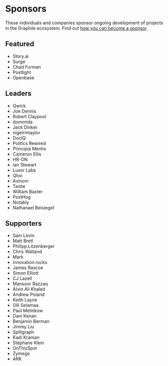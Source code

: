 # Sponsors

These individuals and companies sponsor ongoing development of projects in
the Graphile ecosystem. Find out [how you can become a
sponsor](https://graphile.org/sponsor/).

## Featured

- Story.ai
- Surge
- Chad Furman
- Postlight
- Openbase

## Leaders

- Qwick
- Joe Dennis
- Robert Claypool
- domonda
- Jack Dinker
- nigelrmtaylor
- DocIQ
- Politics Rewired
- Principia Mentis
- Cameron Ellis
- HR-ON
- Ian Stewart
- Luxor Labs
- Qloo
- Axinom
- Taiste
- William Baxter
- PostHog
- Notably
- Nathanael Beisiegel

## Supporters

- Sam Levin
- Matt Bretl
- Philipp Litzenberger
- Chris Watland
- Mark
- innovation.rocks
- James Rascoe
- Simon Elliott
- CJ Lazell
- Mansoor Razzaq
- Alvin Ali Khaled
- Andrew Poland
- Keith Layne
- Olli Selamaa
- Paul Melnikow
- Dani Kenan
- Benjamin Berman
- Jimmy Liu
- Splitgraph
- Kadi Kraman
- Stéphane Klein
- OnThisSpot
- Zymego
- ARK
